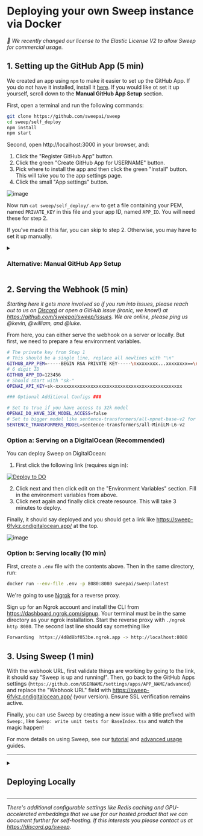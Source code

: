 # Deploying your own Sweep instance via Docker

*🎉 We recently changed our license to the Elastic License V2 to allow Sweep for commercial usage.*

## 1. Setting up the GitHub App (5 min)

We created an app using `npm` to make it easier to set up the GitHub App. If you do not have it installed, install it [here](https://docs.npmjs.com/downloading-and-installing-node-js-and-npm). If you would like ot set it up yourself, scroll down to the **Manual GitHub App Setup** section.

First, open a terminal and run the following commands:

```sh
git clone https://github.com/sweepai/sweep
cd sweep/self_deploy
npm install
npm start
```

Second, open http://localhost:3000 in your browser, and:
1. Click the "Register GitHub App" button.
2. Click the green "Create GitHub App for USERNAME" button.
3. Pick where to install the app and then click the green "Install" button. This will take you to the app settings page.
4. Click the small "App settings" button.

![image](/deployment/appsettings.png)

Now run `cat sweep/self_deploy/.env` to get a file containing your PEM, named `PRIVATE_KEY` in this file and your app ID, named `APP_ID`. You will need these for step 2.

If you've made it this far, you can skip to step 2. Otherwise, you may have to set it up manually.

<details>
<summary><h3>Alternative: Manual GitHub App Setup</h3></summary>
<i>Only follow this section if you were unable to set up the GitHub App using the above steps.</i>

### Option B: Manual Setup (15 min)
Register a new GitHub App, following this [guide](https://docs.github.com/en/apps/creating-github-apps/registering-a-github-app/registering-a-github-app) (3 minutes). You should return here after step 16(it's not as bad as it seems, most steps are optional).

Use the below as a reference:

Set the Repository Permissions (7 selected):

| Scope            | Permissions      |
|------------------|------------------|
| actions          | read             |
| checks           | read             |
| contents         | read & write     |
| commit statuses  | read & write     |
| issues           | read & write     |
| metadata         | read             |
| pull requests    | read & write     |
| workflows        | read & write     |


| Subscribe to events      |
|--------------------------|
| check run                |
| check suite              |
| commit comment           |
| create                   |
| issue comment            |
| issues                   |
| label                    |
| pull request             |
| pull request review      |
| pull request review comment|
| pull request thread      |
| push                     |
| status                   |
| workflow job             |
| workflow run             |

Put a placeholder url for now (ex: https://github.com/sweepai/sweep/).
Generate a private key (it should prompt you at the top of the screen, or alternatively follow [this guide](https://docs.github.com/en/apps/creating-github-apps/authenticating-with-a-github-app/managing-private-keys-for-github-apps)) and save it for later. This is your `private-key.pem` for step 2.

![image](/deployment/pem.png)

You will also need your app ID, which is the number at the top of the page. This is your `app-id` for step 2.

![image](/deployment/appid.png)

Click Install App to install it on your account or organization. Point it to a repo which you want to use Sweep on. This repo cannot be empty. If you don't have a good repo at hand, check out our [tutorial on running Sweep on Docusaurus](https://docs.sweep.dev/tutorial).
</details>

## 2. Serving the Webhook (5 min)

*Starting here it gets more involved so if you run into issues, please reach out to us on [Discord](https://discord.gg/sweep) or open a GitHub issue (ironic, we know!) at https://github.com/sweepai/sweep/issues. We are online, please ping us @kevin, @william, and @luke.*

From here, you can either serve the webhook on a server or locally. But first, we need to prepare a few environment variables.

```sh
# The private key from Step 1
# This should be a single line, replace all newlines with "\n"
GITHUB_APP_PEM=-----BEGIN RSA PRIVATE KEY-----\nxxxxxxxx...xxxxxxxx==\n-----END RSA PRIVATE KEY-----
# 6 digit ID
GITHUB_APP_ID=123456
# Should start with "sk-"
OPENAI_API_KEY=sk-xxxxxxxxxxxxxxxxxxxxxxxxxxxxxxxxxxxxxxxxxxxxxxx

### Optional Additional Configs ###

# Set to true if you have access to 32k model
OPENAI_DO_HAVE_32K_MODEL_ACCESS=false
# Set to bigger model like sentence-transformers/all-mpnet-base-v2 for better but slower search
SENTENCE_TRANSFORMERS_MODEL=sentence-transformers/all-MiniLM-L6-v2
```

### Option a: Serving on a DigitalOcean (Recommended)

You can deploy Sweep on DigitalOcean:

1. First click the following link (requires sign in):

<p style={{marginTop: 16, marginBottom: 32}}>
    <a href="https://cloud.digitalocean.com/apps/new?repo=https://github.com/sweepai/sweep/tree/main">
        <img src="https://www.deploytodo.com/do-btn-blue-ghost.svg" alt="Deploy to DO"/>
    </a>
</p>

2. Click next and then click edit on the "Environment Variables" section. Fill in the environment variables from above.
3. Click next again and finally click create resource. This will take 3 minutes to deploy.

Finally, it should say deployed and you should get a link like https://sweep-6fvkz.ondigitalocean.app/ at the top.

![image](/deployment/do.png)

### Option b: Serving locally (10 min)

First, create a `.env` file with the contents above. Then in the same directory, run:

```bash
docker run --env-file .env -p 8080:8080 sweepai/sweep:latest
```

We're going to use [Ngrok](https://ngrok.com/) for a reverse proxy.

Sign up for an Ngrok account and install the CLI from https://dashboard.ngrok.com/signup. Your terminal must be in the same directory as your ngrok installation. Start the reverse proxy with `./ngrok http 8080`. The second last line should say something like

```sh
Forwarding  https://4d8d8bf053be.ngrok.app -> http://localhost:8080
```

## 3. Using Sweep (1 min)

With the webhook URL, first validate things are working by going to the link, it should say "Sweep is up and running!". Then, go back to the GitHub Apps settings (`https://github.com/USERNAME/settings/apps/APP_NAME/advanced`) and replace the "Webhook URL" field with https://sweep-6fvkz.ondigitalocean.app/ (your version). Ensure SSL verification remains active.

Finally, you can use Sweep by creating a new issue with a title prefixed with `Sweep:`, like `Sweep: write unit tests for BaseIndex.tsx` and watch the magic happen!

For more details on using Sweep, see our [tutorial](https://docs.sweep.dev/usage/tutorial) and [advanced usage](https://docs.sweep.dev/usage/advanced) guides.

---

<details>
<summary><h2>Deploying Locally</h2></summary>
If you do not want to deploy on the cloud and would prefer to deploy on your local machine, you can do so by following the steps below.

### 0. Pre-requisites

You need an OpenAI API key (GPT-4 32k access helps!), and [GitHub developer mode](https://github.com/settings/apps).

You also need to install [Docker](https://docs.docker.com/engine/install/) to host Sweep.

Pull our image from Docker Hub:

```sh
docker pull sweepai/sweep:latest
```

It may take 5-10 minutes to download the image and you can move on to the next step while it's downloading.


</details>

---

*There's additional configurable settings like Redis caching and GPU-accelerated embeddings that we use for our hosted product that we can document further for self-hosting. If this interests you please contact us at https://discord.gg/sweep.*
